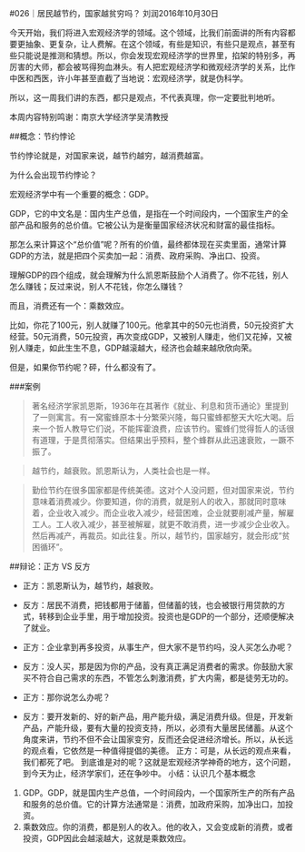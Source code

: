 #026｜居民越节约，国家越贫穷吗？
刘润2016年10月30日

今天开始，我们将进入宏观经济学的领域。这个领域，比我们前面讲的所有内容都要更抽象、更复杂，让人费解。在这个领域，有些是知识，有些只是观点，甚至有些只能说是推测和猜想。所以，你会发现宏观经济学的世界里，掐架的特别多，再厉害的大师，都会被骂得狗血淋头。有人把宏观经济学和微观经济学的关系，比作中医和西医，许小年甚至直截了当地说：宏观经济学，就是伪科学。

所以，这一周我们讲的东西，都只是观点，不代表真理，你一定要批判地听。

本周内容特别鸣谢：南京大学经济学吴清教授

##概念：节约悖论

节约悖论就是，对国家来说，越节约越穷，越消费越富。

为什么会出现节约悖论？

宏观经济学中有一个重要的概念：GDP。

GDP，它的中文名是：国内生产总值，是指在一个时间段内，一个国家生产的全部产品和服务的总价值。它被公认为是衡量国家经济状况和财富的最佳指标。

那怎么来计算这个“总价值”呢？所有的价值，最终都体现在买卖里面，通常计算GDP的方法，就是把四个买卖加一起：消费、政府采购、净出口、投资。

理解GDP的四个组成，就会理解为什么凯恩斯鼓励个人消费了。你不花钱，别人怎么赚钱；反过来说，别人不花钱，你怎么赚钱？

而且，消费还有一个：乘数效应。

比如，你花了100元，别人就赚了100元。他拿其中的50元也消费，50元投资扩大经营。50元消费，50元投资，再次变成GDP，又被别人赚走，他们又花掉，又被别人赚走，如此生生不息，GDP越滚越大，经济也会越来越欣欣向荣。

但是，如果你节约呢？砰，什么都没有了。

###案例

>著名经济学家凯恩斯，1936年在其著作《就业、利息和货币通论》里提到了一则寓言。有一窝蜜蜂原本十分繁荣兴隆，每只蜜蜂都整天大吃大喝。后来一个哲人教导它们说，不能挥霍浪费，应该节约。蜜蜂们觉得哲人的话很有道理，于是贯彻落实。但结果出乎预料，整个蜂群从此迅速衰败，一蹶不振了。

>越节约，越衰败。凯恩斯认为，人类社会也是一样。

>勤俭节约在很多国家都是传统美德。这对个人没问题，但对国家来说，节约意味着消费减少。你要知道，你的消费，就是别人的收入，那就同时意味着，企业收入减少。而企业收入减少，经营困难，企业就要削减产量，解雇工人。工人收入减少，甚至被解雇，就更不敢消费，进一步减少企业收入。然后再减产，再裁员。如此往复。所以，越节约，国家越穷，就会形成“贫困循环”。

##辩论：正方 VS 反方

- 正方：凯恩斯认为，越节约，越衰败。

- 反方：居民不消费，把钱都用于储蓄，但储蓄的钱，也会被银行用贷款的方式，转移到企业手里，用于增加投资。投资也是GDP的一个部分，还顺便解决了就业。

- 正方：企业拿到再多投资，从事生产，但大家不是节约吗，没人买怎么办呢？

- 反方：没人买，那是因为你的产品，没有真正满足消费者的需求。你鼓励大家买不符合自己需求的东西，不管怎么刺激消费，扩大内需，都是徒劳无功的。
- 正方：那你说怎么办呢？
- 反方：要开发新的、好的新产品，用产能升级，满足消费升级。但是，开发新产品，产能升级，要有大量的投资支持，所以，必须有大量居民储蓄。从这个角度来讲，节约不但不会让国家变穷，反而还会促进经济增长。所以，从长远的观点看，它依然是一种值得提倡的美德。
正方：可是，从长远的观点来看，我们都死了吧。
到底谁是对的呢？这就是宏观经济学神奇的地方，这个问题，到今天为止，经济学家们，还在争吵中。
小结：认识几个基本概念
1. GDP。GDP，就是国内生产总值，一个时间段内，一个国家所生产的所有产品和服务的总价值。它的计算方法通常是：消费，加政府采购，加净出口，加投资。
2. 乘数效应。你的消费，都是别人的收入。他的收入，又会变成新的消费，或者投资，GDP因此会越滚越大，这就是乘数效应。